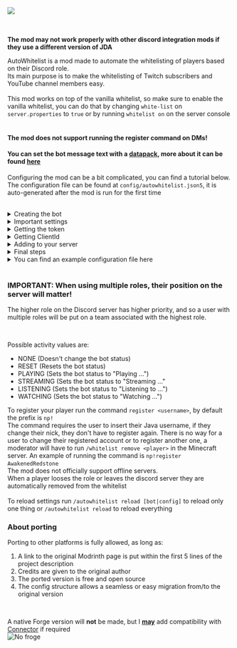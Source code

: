[<img src="https://storage.ko-fi.com/cdn/brandasset/kofi_button_blue.png" width="30%"/>](https://ko-fi.com/awakenedredstone)

<br/>

**The mod may not work properly with other discord integration mods if they use a different version of JDA**
<br/>

AutoWhitelist is a mod made to automate the whitelisting of players based on their Discord role.  
Its main purpose is to make the whitelisting of Twitch subscribers and YouTube channel members easy.
<br/>
<br/>
This mod works on top of the vanilla whitelist, so make sure to enable the vanilla whitelist, you can do that by changing `white-list` on `server.properties` to `true` or by running `whitelist on` on the server console
<br/>
<br/>

#### The mod does not support running the register command on DMs!

#### You can set the bot message text with a <u>datapack</u>, more about it can be found <u>[here](https://github.com/Awakened-Redstone/AutoWhitelist/wiki/Custom-messages)</u>

Configuring the mod can be a bit complicated, you can find a tutorial below.
<br/>
The configuration file can be found at `config/autowhitelist.json5`, it is auto-generated after the mod is run for the first time
<br/>
<br/>

<details>
<summary>Creating the bot</summary>

![Creating the bot gif](https://raw.githubusercontent.com/Awakened-Redstone/Awakened-Redstone/master/assets/images/autowhitelist/create_bot_v2.gif)
</details>

<details>
<summary>Important settings</summary>

![Important settings gif](https://raw.githubusercontent.com/Awakened-Redstone/Awakened-Redstone/master/assets/images/autowhitelist/bot_settings_v2.gif)
</details>

<details>
<summary>Getting the token</summary>

![Getting the token](https://cdn.glitch.global/b4fe08b2-a216-4ca6-a836-38b072b573c1/Screenshot_1403.png)
</details>

<details>
<summary>Getting ClientId</summary>

![Getting ClientId](https://cdn.glitch.global/b4fe08b2-a216-4ca6-a836-38b072b573c1/Screenshot_1405.png)
</details>

<details>
<summary>Adding to your server</summary>

![Adding to your server gif](https://github.com/Awakened-Redstone/Awakened-Redstone/blob/master/assets/images/autowhitelist/adding_bot.gif?raw=true)
</details>

<details>
<summary>Final steps</summary>

On the config file, `entries` will be empty by default, there you will configure what the server will do when whitelisting the players.
There are **5** types of entries, for vanilla you have `TEAM` and `COMMAND`, if you have luckperms you can also use `LUCKPERMS_GROUP` and `LUCKPERMS_PERMISSION`.
All of them takes a list of `roleIds` that will be used to whitelist the players, and a `type` that will be used to determine what the server will do when whitelisting the players.
The default format is
```json5
{
    "roleIds": ["Discord role id"],
    "type": "TYPE"
}
```

<details>
<summary>Team example</summary>

```json5
{
    "roleIds": ["Discord role id"],
    "type": "TEAM",
    "team": "minecraft_team_name"
}
```
</details>
<details>
<summary>Command example</summary>

```json5
{
    "roleIds": ["Discord role id"],
    "type": "COMMAND",
    "addCommand": "scorereboard players set %player% cool_people 1",
    "removeCommand": "scorereboard players reset %player% cool_people"
}
```
</details>
<details>
<summary>Whitelist example</summary>
This was added on 1.0.0 Alpha 6!

```json5
{
    "roleIds": ["Discord role id"],
    "type": "WHITELIST" //It does no extra action, it just whitelists the player
}
```
</details>
<details>
<summary>Luckperms examples</summary>

<details>
<summary>Group example</summary>

```json5
{
    "roleIds": ["Discord role id"],
    "type": "LUCKPERMS_GROUP",
    "group": "TIER_1"
}
```
</details>
<details>
<summary>Permission example</summary>

```json5
{
    "roleIds": ["Discord role id"],
    "type": "LUCKPERMS_PERMISSION",
    "permission": "minecraft.command.teleport"
}
```
</details>
</details>

The `admins` entry is an option that allows the users in it to use the developer commands. In the option you put the ID of the users you want to have access to the dev commands.
</details>

<details>
<summary>You can find an example configuration file here</summary>

```json5
{
	// No touchy!
	"devVersion": false,
	// When enabled it will keep a cache of previous registered users and will use it to automatically add the user back (if they have the proper role)
	"enableWhitelistCache": true,
	// The period the mod looks for outdated and invalid entries, this is an extra action to guarantee everything is updated
	"updatePeriod": 60,
	// A list of ids to allow users to use the debug commands
	"admins": [
		"387745099204919297",
		"483715272960901120",
		"302481489897979905"
	],
	// The activity shown on the bot status
	"botActivityType": "PLAYING",
	// The bot command prefix
	"prefix": "np!",
	// Your bot token. Never share it, anyone with it has full control of the bot
	"token": "NEVER SHARE YOUR BOT TOKEN",
	"clientId": "937880657697308682",
	"discordServerId": "894529860145920118",
	// The whitelist entry settings, please refer to the documentation to set them up
	"entries": [
		{
			"roleIds": [
				"744941527545020468"
			],
			"type": "TEAM",
			"team": "team1"
		}
	]
}
```
</details>

<br/>

### IMPORTANT: When using multiple roles, their position on the server will matter!
The higher role on the Discord server has higher priority, and so a user with multiple roles will be put on a team associated with the highest role.

<br/>

Possible activity values are:
- NONE (Doesn't change the bot status)
- RESET (Resets the bot status)
- PLAYING (Sets the bot status to "Playing ...")
- STREAMING (Sets the bot status to "Streaming ..."
- LISTENING (Sets the bot status to "Listening to ...")
- WATCHING (Sets the bot status to "Watching ...")

To register your player run the command `register <username>`, by default the prefix is `np!`  
The command requires the user to insert their Java username, if they change their nick, they don't have to register again.
There is no way for a user to change their registered account or to register another one, a moderator will have to run `/whitelist remove <player>` in the Minecraft server.
An example of running the command is `np!register AwakenedRedstone`  
The mod does not officially support offline servers.  
When a player looses the role or leaves the discord server they are automatically removed from the whitelist
<br/>  
To reload settings run `/autowhitelist reload [bot|config]` to reload only one thing or `/autowhitelist reload` to reload everything

### About porting
Porting to other platforms is fully allowed, as long as:
1. A link to the original Modrinth page is put within the first 5 lines of the project description
2. Credits are given to the original author
3. The ported version is free and open source
4. The config structure allows a seamless or easy migration from/to the original version


<br/>

A native Forge version will **not** be made, but I <u>**may**</u> add compatibility with [Connector](https://modrinth.com/mod/connector) if required  
![No froge](https://i.ibb.co/yphNcXz/fabric-only-banner.png)
